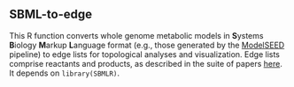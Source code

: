 ## SBML-to-edge
This R function converts whole genome metabolic models in **S**ystems **B**iology **M**arkup **L**anguage format (e.g., those generated by the [ModelSEED](http://seed-viewer.theseed.org/seedviewer.cgi?page=ModelView) pipeline) to edge lists for topological analyses and visualization. Edge lists comprise reactants and products, as described in the suite of papers [here](http://elbo.gs.washington.edu/software_netseed.html). It depends on `library(SBMLR)`.